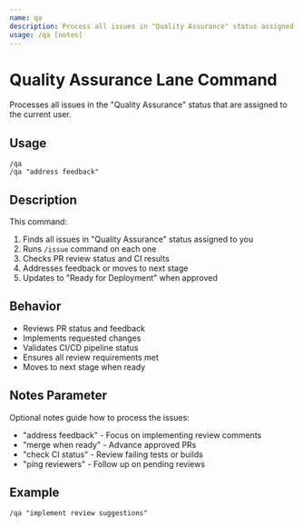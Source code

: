 ```yaml
---
name: qa
description: Process all issues in "Quality Assurance" status assigned to me
usage: /qa [notes]
---
```


# Quality Assurance Lane Command

Processes all issues in the "Quality Assurance" status that are assigned to the current user.

## Usage
```
/qa
/qa "address feedback"
```

## Description
This command:
1. Finds all issues in "Quality Assurance" status assigned to you
2. Runs `/issue` command on each one
3. Checks PR review status and CI results
4. Addresses feedback or moves to next stage
5. Updates to "Ready for Deployment" when approved

## Behavior
- Reviews PR status and feedback
- Implements requested changes
- Validates CI/CD pipeline status
- Ensures all review requirements met
- Moves to next stage when ready

## Notes Parameter
Optional notes guide how to process the issues:
- "address feedback" - Focus on implementing review comments
- "merge when ready" - Advance approved PRs
- "check CI status" - Review failing tests or builds
- "ping reviewers" - Follow up on pending reviews

## Example
```
/qa "implement review suggestions"
```